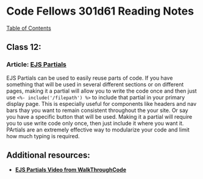 # Code Fellows 301d61 Reading Notes

[Table of Contents](https://penjoe.github.io/301-reading-notes/)

## **Class 12:**

### **Article:** [**EJS Partials**](https://medium.com/@henslejoseph/ejs-partials-f6f102cb7433)

EJS Partials can be used to easily reuse parts of code. If you have something that will be used in several different sections or on different pages, making it a partial will allow you to write the code once and then just use `<%- include('/filepath') %>` to include that partial in your primary display page. This is especially useful for components like headers and nav bars thay you want to remain consistent throughout the your site. Or say you have a specific button that will be used. Making it a partial will require you to use write code only once, then just include it where you want it. PArtials are an extremely effective way to modularize your code and limit how much typing is required.

## **Additional resources:**
- [**EJS Partials Video from WalkThroughCode**](https://www.youtube.com/watch?v=3_xEEH4fTEk&t=0s&index=7&list=PL7sCSgsRZ-slYARh3YJIqPGZqtGVqZRGt)